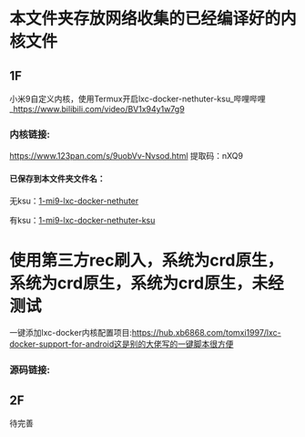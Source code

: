 # 本文件夹存放网络收集的已经编译好的内核文件

## 1F
小米9自定义内核，使用Termux开启lxc-docker-nethuter-ksu_哔哩哔哩_https://www.bilibili.com/video/BV1x94y1w7g9

### 内核链接:
https://www.123pan.com/s/9uobVv-Nvsod.html 提取码：nXQ9

#### 已保存到本文件夹文件名：
无ksu：[1-mi9-lxc-docker-nethuter](https://github.com/hubhike/LXC-Docker-KernelSU_Action/blob/mi9/images/1-mi9-lxc-docker-nethuter.zip)

有ksu：[1-mi9-lxc-docker-nethuter-ksu](https://github.com/hubhike/LXC-Docker-KernelSU_Action/blob/mi9/images/1-mi9-lxc-docker-nethuter-ksu.zip)

# 使用第三方rec刷入，系统为crd原生，系统为crd原生，系统为crd原生，未经测试

一键添加lxc-docker内核配置项目:https://hub.xb6868.com/tomxi1997/lxc-docker-support-for-android这是别的大佬写的一键脚本很方便

### 源码链接:


## 2F
待完善
